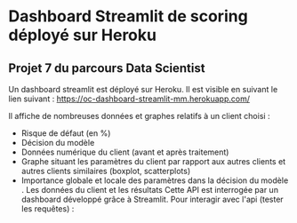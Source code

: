 # Dashboard Streamlit de scoring déployé sur Heroku

## Projet 7 du parcours Data Scientist

Un dashboard streamlit est déployé sur Heroku.
Il est visible en suivant le lien suivant :
https://oc-dashboard-streamlit-mm.herokuapp.com/

Il affiche de nombreuses données et graphes relatifs à un client choisi :

- Risque de défaut (en %)
- Décision du modèle
- Données numérique du client (avant et après traitement)
- Graphe situant les paramètres du client par rapport aux autres clients et autres clients similaires (boxplot, scatterplots)
- Importance globale et locale des paramètres dans la décision du modèle
. Les données du client et les résultats  Cette API est interrogée par un dashboard développé grâce à Streamlit. Pour interagir avec l'api (tester les requêtes) :
